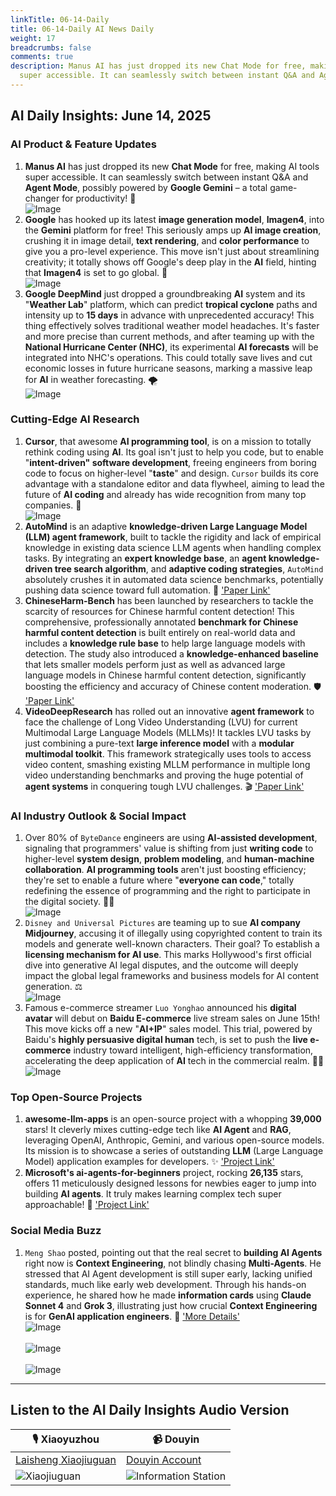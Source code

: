 ```yaml
---
linkTitle: 06-14-Daily
title: 06-14-Daily AI News Daily
weight: 17
breadcrumbs: false
comments: true
description: Manus AI has just dropped its new Chat Mode for free, making AI tools
  super accessible. It can seamlessly switch between instant Q&A and Agent Mode, possibly...
---
```

## AI Daily Insights: June 14, 2025

### **AI Product & Feature Updates**
1.  **Manus AI** has just dropped its new **Chat Mode** for free, making AI tools super accessible. It can seamlessly switch between instant Q&A and **Agent Mode**, possibly powered by **Google Gemini** – a total game-changer for productivity! 🚀 <br/> ![Image](https://cdn.jsdmirror.com/gh/justlovemaki/imagehub@main/images/2025/07/news_01k024kay4ftpber24mbr3s33r.avif) <br/>
2.  **Google** has hooked up its latest **image generation model**, **Imagen4**, into the **Gemini** platform for free! This seriously amps up **AI image creation**, crushing it in image detail, **text rendering**, and **color performance** to give you a pro-level experience. This move isn't just about streamlining creativity; it totally shows off Google's deep play in the **AI** field, hinting that **Imagen4** is set to go global. 🎨 <br/> ![Image](https://cdn.jsdmirror.com/gh/justlovemaki/imagehub@main/images/2025/07/news_01k024kf2me2wtb9kb17t4mvt1.avif) <br/>
3.  **Google DeepMind** just dropped a groundbreaking **AI** system and its "**Weather Lab**" platform, which can predict **tropical cyclone** paths and intensity up to **15 days** in advance with unprecedented accuracy! This thing effectively solves traditional weather model headaches. It's faster and more precise than current methods, and after teaming up with the **National Hurricane Center (NHC)**, its experimental **AI forecasts** will be integrated into NHC's operations. This could totally save lives and cut economic losses in future hurricane seasons, marking a massive leap for **AI** in weather forecasting. 🌪️ <br/> ![Image](https://cdn.jsdmirror.com/gh/justlovemaki/imagehub@main/images/2025/07/news_01k024khccemvvme0n4m47akst.avif) <br/>

### **Cutting-Edge AI Research**
1.  **Cursor**, that awesome **AI programming tool**, is on a mission to totally rethink coding using **AI**. Its goal isn't just to help you code, but to enable "**intent-driven" software development**, freeing engineers from boring code to focus on higher-level "**taste**" and design. `Cursor` builds its core advantage with a standalone editor and data flywheel, aiming to lead the future of **AI coding** and already has wide recognition from many top companies. 🚀 <br/> ![Image](https://cdn.jsdmirror.com/gh/justlovemaki/imagehub@main/images/2025/07/news_01k024kme4fzh84d63ybzc90ff.avif) <br/>
2.  **AutoMind** is an adaptive **knowledge-driven Large Language Model (LLM) agent framework**, built to tackle the rigidity and lack of empirical knowledge in existing data science LLM agents when handling complex tasks. By integrating an **expert knowledge base**, an **agent knowledge-driven tree search algorithm**, and **adaptive coding strategies**, `AutoMind` absolutely crushes it in automated data science benchmarks, potentially pushing data science toward full automation. 🧠 ['Paper Link'](https://arxiv.org/abs/2506.10974)
3.  **ChineseHarm-Bench** has been launched by researchers to tackle the scarcity of resources for Chinese harmful content detection! This comprehensive, professionally annotated **benchmark for Chinese harmful content detection** is built entirely on real-world data and includes a **knowledge rule base** to help large language models with detection. The study also introduced a **knowledge-enhanced baseline** that lets smaller models perform just as well as advanced large language models in Chinese harmful content detection, significantly boosting the efficiency and accuracy of Chinese content moderation. 🛡️ ['Paper Link'](https://arxiv.org/abs/2506.10960)
4.  **VideoDeepResearch** has rolled out an innovative **agent framework** to face the challenge of Long Video Understanding (LVU) for current Multimodal Large Language Models (MLLMs)! It tackles LVU tasks by just combining a pure-text **large inference model** with a **modular multimodal toolkit**. This framework strategically uses tools to access video content, smashing existing MLLM performance in multiple long video understanding benchmarks and proving the huge potential of **agent systems** in conquering tough LVU challenges. 🎬 ['Paper Link'](https://arxiv.org/abs/2506.10821)

### **AI Industry Outlook & Social Impact**
1.  Over 80% of `ByteDance` engineers are using **AI-assisted development**, signaling that programmers' value is shifting from just **writing code** to higher-level **system design**, **problem modeling**, and **human-machine collaboration**. **AI programming tools** aren't just boosting efficiency; they're set to enable a future where "**everyone can code**," totally redefining the essence of programming and the right to participate in the digital society. 🧑‍💻 <br/> ![Image](https://cdn.jsdmirror.com/gh/justlovemaki/imagehub@main/images/2025/07/news_01k024kr8gf5p86nygyxmcrfcm.avif) <br/>
2.  `Disney and Universal Pictures` are teaming up to sue **AI company Midjourney**, accusing it of illegally using copyrighted content to train its models and generate well-known characters. Their goal? To establish a **licensing mechanism for AI use**. This marks Hollywood's first official dive into generative AI legal disputes, and the outcome will deeply impact the global legal frameworks and business models for AI content generation. ⚖️ <br/> ![Image](https://cdn.jsdmirror.com/gh/justlovemaki/imagehub@main/images/2025/07/news_01k024kv0pfvtb0vp6e83gp6yt.avif) <br/>
3.  Famous e-commerce streamer `Luo Yonghao` announced his **digital avatar** will debut on **Baidu E-commerce** live stream sales on June 15th! This move kicks off a new "**AI+IP**" sales model. This trial, powered by Baidu's **highly persuasive digital human** tech, is set to push the **live e-commerce** industry toward intelligent, high-efficiency transformation, accelerating the deep application of **AI** tech in the commercial realm. 🧑‍🎤 <br/> ![Image](https://cdn.jsdmirror.com/gh/justlovemaki/imagehub@main/images/2025/07/news_01k024kxp3f69srkqddjrbsh37.avif) <br/>

### **Top Open-Source Projects**
1.  **awesome-llm-apps** is an open-source project with a whopping **39,000** stars! It cleverly mixes cutting-edge tech like **AI Agent** and **RAG**, leveraging OpenAI, Anthropic, Gemini, and various open-source models. Its mission is to showcase a series of outstanding **LLM** (Large Language Model) application examples for developers. ✨ ['Project Link'](https://github.com/Shubhamsaboo/awesome-llm-apps)
2.  **Microsoft's ai-agents-for-beginners** project, rocking **26,135** stars, offers 11 meticulously designed lessons for newbies eager to jump into building **AI agents**. It truly makes learning complex tech super approachable! 🤩 ['Project Link'](https://github.com/microsoft/ai-agents-for-beginners)

### **Social Media Buzz**
1.  `Meng Shao` posted, pointing out that the real secret to **building AI Agents** right now is **Context Engineering**, not blindly chasing **Multi-Agents**. He stressed that AI Agent development is still super early, lacking unified standards, much like early web development. Through his hands-on experience, he shared how he made **information cards** using **Claude Sonnet 4** and **Grok 3**, illustrating just how crucial **Context Engineering** is for **GenAI application engineers**. 🤔 ['More Details'](https://x.com/shao__meng/status/1933528988145889311) <br/> ![Image](https://cdn.jsdmirror.com/gh/justlovemaki/imagehub@main/images/2025/07/news_01k024m0qcemm9z3wtr0parxrv.avif) <br/> <br/> ![Image](https://cdn.jsdmirror.com/gh/justlovemaki/imagehub@main/images/2025/07/news_01k024m5ffe25bq4db10pph700.avif) <br/> <br/> ![Image](https://cdn.jsdmirror.com/gh/justlovemaki/imagehub@main/images/2025/07/news_01k024ma7zesnts6n9969wjswq.avif) <br/>

---

## **Listen to the AI Daily Insights Audio Version**

| 🎙️ **Xiaoyuzhou** | 📹 **Douyin** |
| --- | --- |
| [Laisheng Xiaojiuguan](https://www.xiaoyuzhoufm.com/podcast/683c62b7c1ca9cf575a5030e)  |   [Douyin Account](https://www.douyin.com/user/MS4wLjABAAAAwpwqPQlu38sO38VyWgw9ZjDEnN4bMR5j8x111UxpseHR9DpB6-CveI5KRXOWuFwG)| 
| ![Xiaojiuguan](https://cdn.jsdmirror.com/gh/justlovemaki/imagehub@main/logo/f959f7984e9163fc50d3941d79a7f262.md.png) | ![Information Station](https://cdn.jsdmirror.com/gh/justlovemaki/imagehub@main/logo/7fc30805eeb831e1e2baa3a240683ca3.md.png) |